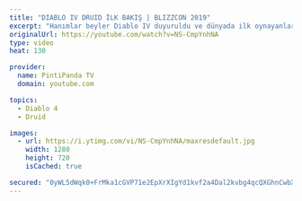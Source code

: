 ```yaml
---
title: "DIABLO IV DRUID İLK BAKIŞ | BLIZZCON 2019"
excerpt: "Hanımlar beyler Diablo IV duyuruldu ve dünyada ilk oynayanlardan biri olma gururuna eriştik. A.B.D. den taze taze karşınızda. Her beğeni önemli destek, ..."
originalUrl: https://youtube.com/watch?v=NS-CmpYnhNA
type: video
heat: 130

provider:
  name: PintiPanda TV
  domain: youtube.com

topics:
  - Diablo 4
  - Druid

images:
  - url: https://i.ytimg.com/vi/NS-CmpYnhNA/maxresdefault.jpg
    width: 1280
    height: 720
    isCached: true

secured: "0yWL5dWqk0+FrMka1cGVP71e2EpXrXIgYd1kvf2a4Dal2kvbg4qcQXGhnCwbXka/7VprExBwGDjDl7f/CYHTaVgajYNIjjRX7V2V4RksRCYQRU2wS5RI+/eT1g94g6fvNVZC0LuAQcL4EJ+4v3K/vqhHtIfAB3OLxL6yxsjx6dVsAHZ7SgdBVUzB0kvjNElRcSj3cadVo0tIDEiQ6KF6httRS1BGrMbgwjoBfTKzcPbhPqyL5oax8hJ+HdKqRPf1dtZVS/2po6vjwBEQw/3gSwucx3/8cl4g4ombCpJ6hnKTiE1bhTXGmswJzlyfopWlV2/xa8C2w1Mk0yQLzyXkrofFN/d63q4uqVtPiikOr4iS3hgyK50hQ/vs34US8DyICBsgpYgBGYI7d1ztjHmFKw==;o1KOafjdS5xWvPwhizaD4w=="
---
```


